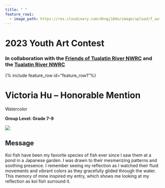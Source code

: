 ```yaml
---
title: " "
feature_row1:
  - image_path: https://res.cloudinary.com/dhngj18do/image/upload/f_auto,q_auto/v1/images/artcontest/ribbon_hm
---
```


# 2023 Youth Art Contest

### In collaboration with the [Friends of Tualatin River NWRC](https://fotr.wildapricot.org/) and the [Tualatin River NWRC](https://www.fws.gov/refuge/Tualatin_River/)

{% include feature_row id="feature_row1"%}

# Victoria Hu – Honorable Mention  
Watercolor  

**Group Level: Grade 7-9**  

![](https://res.cloudinary.com/dhngj18do/image/upload/f_auto,q_auto/v1/images/artcontest/2023_grp2_hm_large)

## Message

Koi fish have been my favorite species of fish ever since I saw them at a pond in a Japanese garden. I was drawn to their mesmerizing patterns and soothing presence. I remember seeing my reflection as I watched their fluid movements and vibrant colors as they gracefully glided through the water. This memory of mine inspired my entry, which shows me looking at my reflection as koi fish surround it.
